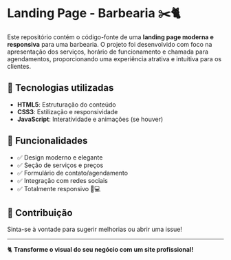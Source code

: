 # Landing Page - Barbearia ✂️🐈  

Este repositório contém o código-fonte de uma **landing page moderna e responsiva** para uma barbearia. O projeto foi desenvolvido com foco na apresentação dos serviços, horário de funcionamento e chamada para agendamentos, proporcionando uma experiência atrativa e intuitiva para os clientes.  

## 🚀 Tecnologias utilizadas  
- **HTML5**: Estruturação do conteúdo  
- **CSS3**: Estilização e responsividade  
- **JavaScript**: Interatividade e animações (se houver)  

## 🎯 Funcionalidades  
- ✅ Design moderno e elegante  
- ✅ Seção de serviços e preços  
- ✅ Formulário de contato/agendamento  
- ✅ Integração com redes sociais  
- ✅ Totalmente responsivo 📱💻  

## 📌 Contribuição  
Sinta-se à vontade para sugerir melhorias ou abrir uma issue!  

---

🐈 **Transforme o visual do seu negócio com um site profissional!**

